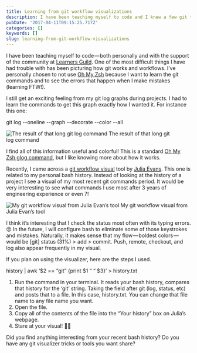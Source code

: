 ```yaml
---
title: Learning from git workflow visualizations
description: I have been teaching myself to code and I knew a few git things
pubDate: '2017-04-11T09:15:25.717Z'
categories: []
keywords: []
slug: learning-from-git-workflow-visualizations
---
```


I have been teaching myself to code — both personally and with the support of the community at [Learners Guild](https://www.learnersguild.org/). One of the most difficult things I have had trouble with has been picturing how git works and workflows. I’ve personally chosen to not use [Oh My Zsh](http://ohmyz.sh/) because I want to learn the git commands and to see the errors that happen when I make mistakes (learning FTW!).

I still get an exciting feeling from my git log graphs during projects. I had to learn the commands to get this graph exactly how I wanted it. For instance this one:

git log --oneline --graph --decorate --color --all

![The result of that long git log command](https://cdn-images-1.medium.com/max/800/1*tB6k82yLITZftkRLGsgLaw.png)
The result of that long git log command

I find all of this information useful and colorful! This is a standard [Oh My Zsh glog command](https://github.com/robbyrussell/oh-my-zsh/wiki/Cheatsheet), but I like knowing more about how it works.

Recently, I came across a [git workflow visual](https://visualize-your-git.herokuapp.com/) tool by [Julia Evans](https://twitter.com/b0rk). This one is related to my personal bash history. Instead of looking at the history of a project I see a visual of my most recent git commands period. It would be very interesting to see what commands I use most after 3 years of engineering experience or even 7!

![My git workflow visual from Julia Evan’s tool](https://cdn-images-1.medium.com/max/800/1*pmVZWEXJMW90aslzqq7fqA.png)
My git workflow visual from Julia Evan’s tool

I think it’s interesting that I check the status most often with its typing errors. 😒 In the future, I will configure bash to eliminate some of those keystrokes and mistakes. Naturally, it makes sense that my flow — boldest colors — would be \[git\] status (31%) > add > commit. Push, remote, checkout, and log also appear frequently in my visual.

If you plan on using the visualizer, here are the steps I used.

history | awk ‘$2 == “git” {print $1 “ “ $3}’ > history.txt

1.  Run the command in your terminal. It reads your bash history, compares that history for the ‘git’ string. Taking the field after git (log, status, etc) and posts that to a file. In this case, history.txt. You can change that file name to any file name you want.
2.  Open the file.
3.  Copy all of the contents of the file into the “Your history” box on Julia’s webpage.
4.  Stare at your visual! 👌🏿

Did you find anything interesting from your recent bash history? Do you have any git visualizer tricks or tools you want share?
